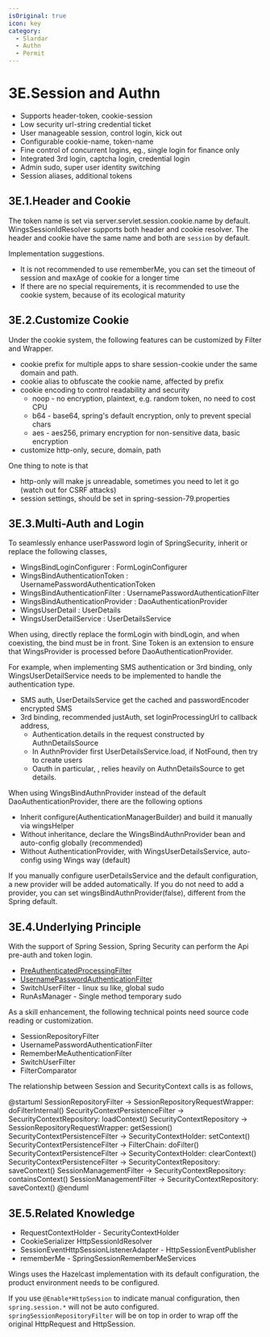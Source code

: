 ```yaml
---
isOriginal: true
icon: key
category:
  - Slardar
  - Authn
  - Permit
---
```


# 3E.Session and Authn

* Supports header-token, cookie-session
* Low security url-string credential ticket
* User manageable session, control login, kick out
* Configurable cookie-name, token-name
* Fine control of concurrent logins, eg., single login for finance only
* Integrated 3rd login, captcha login, credential login
* Admin sudo, super user identity switching
* Session aliases, additional tokens

## 3E.1.Header and Cookie

The token name is set via server.servlet.session.cookie.name by default.
WingsSessionIdResolver supports both header and cookie resolver.
The header and cookie have the same name and both are `session` by default.

Implementation suggestions.

* It is not recommended to use rememberMe, you can set the timeout of session and maxAge of cookie for a longer time
* If there are no special requirements, it is recommended to use the cookie system, because of its ecological maturity

## 3E.2.Customize Cookie

Under the cookie system, the following features can be customized by Filter and Wrapper.

* cookie prefix for multiple apps to share session-cookie under the same domain and path.
* cookie alias to obfuscate the cookie name, affected by prefix
* cookie encoding to control readability and security
  - noop - no encryption, plaintext, e.g. random token, no need to cost CPU
  - b64 - base64, spring's default encryption, only to prevent special chars
  - aes - aes256, primary encryption for non-sensitive data, basic encryption
* customize http-only, secure, domain, path

One thing to note is that

* http-only will make js unreadable, sometimes you need to let it go (watch out for CSRF attacks)
* session settings, should be set in spring-session-79.properties

## 3E.3.Multi-Auth and Login

To seamlessly enhance userPassword login of SpringSecurity, inherit or replace the following classes,

* WingsBindLoginConfigurer : FormLoginConfigurer
* WingsBindAuthenticationToken : UsernamePasswordAuthenticationToken
* WingsBindAuthenticationFilter : UsernamePasswordAuthenticationFilter
* WingsBindAuthenticationProvider : DaoAuthenticationProvider
* WingsUserDetail : UserDetails
* WingsUserDetailService : UserDetailsService

When using, directly replace the formLogin with bindLogin, and when coexisting, the bind must be in front.
Sine Token is an extension to ensure that WingsProvider is processed before DaoAuthenticationProvider.

For example, when implementing SMS authentication or 3rd binding, only WingsUserDetailService needs to be
implemented to handle the authentication type.

* SMS auth, UserDetailsService get the cached and passwordEncoder encrypted SMS
* 3rd binding, recommended justAuth, set loginProcessingUrl to callback address,
  - Authentication.details in the request constructed by AuthnDetailsSource
  - In AuthnProvider first UserDetailsService.load, if NotFound, then try to create users
  - Oauth in particular, , relies heavily on AuthnDetailsSource to get details.

When using WingsBindAuthnProvider instead of the default DaoAuthenticationProvider, there are the following options

* Inherit configure(AuthenticationManagerBuilder) and build it manually via wingsHelper
* Without inheritance, declare the WingsBindAuthnProvider bean and auto-config globally (recommended)
* Without AuthenticationProvider, with WingsUserDetailsService, auto-config using Wings way (default)

If you manually configure userDetailsService and the default configuration, a new provider will be added automatically.
If you do not need to add a provider, you can set wingsBindAuthnProvider(false), different from the Spring default.

## 3E.4.Underlying Principle

With the support of Spring Session, Spring Security can perform the Api pre-auth and token login.

* [PreAuthenticatedProcessingFilter](https://docs.spring.io/spring-security/site/docs/current/reference/html5/#servlet-preauth)
* [UsernamePasswordAuthenticationFilter](https://docs.spring.io/spring-security/site/docs/current/reference/html5/#servlet-preauth)
* SwitchUserFilter - linux su like, global sudo
* RunAsManager - Single method temporary sudo

As a skill enhancement, the following technical points need source code reading or customization.

* SessionRepositoryFilter
* UsernamePasswordAuthenticationFilter
* RememberMeAuthenticationFilter
* SwitchUserFilter
* FilterComparator

The relationship between Session and SecurityContext calls is as follows,

@startuml
SessionRepositoryFilter -> SessionRepositoryRequestWrapper: doFilterInternal()
SecurityContextPersistenceFilter -> SecurityContextRepository: loadContext()
SecurityContextRepository -> SessionRepositoryRequestWrapper: getSession()
SecurityContextPersistenceFilter -> SecurityContextHolder: setContext()
SecurityContextPersistenceFilter -> FilterChain: doFilter()
SecurityContextPersistenceFilter -> SecurityContextHolder: clearContext()
SecurityContextPersistenceFilter -> SecurityContextRepository: saveContext()
SessionManagementFilter -> SecurityContextRepository: containsContext()
SessionManagementFilter -> SecurityContextRepository: saveContext()
@enduml

## 3E.5.Related Knowledge

* RequestContextHolder - SecurityContextHolder
* CookieSerializer HttpSessionIdResolver
* SessionEventHttpSessionListenerAdapter - HttpSessionEventPublisher
* rememberMe - SpringSessionRememberMeServices

Wings uses the Hazelcast implementation with its default configuration, the product environment needs to be configured.

If you use `@Enable*HttpSession` to indicate manual configuration, then `spring.session.*` will not be auto configured.
`springSessionRepositoryFilter` will be on top in order to wrap off the original HttpRequest and HttpSession.
